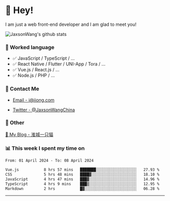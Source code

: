 # 👋 Hey!

I am just a web front-end developer and I am glad to meet you!

![JaxsonWang's github stats](https://github-readme-stats.vercel.app/api?username=JaxsonWang&&show_icons=true&&title_color=1abc9c&&icon_color=1abc9c)


### 📝 Worked language

- ✅ JavaScript / TypeScript / ...
- ✅ React Native / Flutter / UNI-App / Tora / ...
- ✅ Vue.js / React.js / ...
- ✅ Node.js / PHP / ...

### 📮 Contact Me

- [Email - i@iiong.com](mailto:i@iiong.com)

- [Twitter - @JaxsonWangChina](https://twitter.com/JaxsonWangChina)

### 🤪 Other

[📌 My Blog - 淮城一只猫](https://iiong.com)

### 📊 This week I spent my time on

<!--START_SECTION:waka-->

```txt
From: 01 April 2024 - To: 08 April 2024

Vue.js           8 hrs 57 mins   ███████░░░░░░░░░░░░░░░░░░   27.93 %
CSS              5 hrs 48 mins   ████▓░░░░░░░░░░░░░░░░░░░░   18.10 %
JavaScript       4 hrs 47 mins   ███▓░░░░░░░░░░░░░░░░░░░░░   14.96 %
TypeScript       4 hrs 9 mins    ███▒░░░░░░░░░░░░░░░░░░░░░   12.95 %
Markdown         2 hrs           █▓░░░░░░░░░░░░░░░░░░░░░░░   06.28 %
```

<!--END_SECTION:waka-->

---
